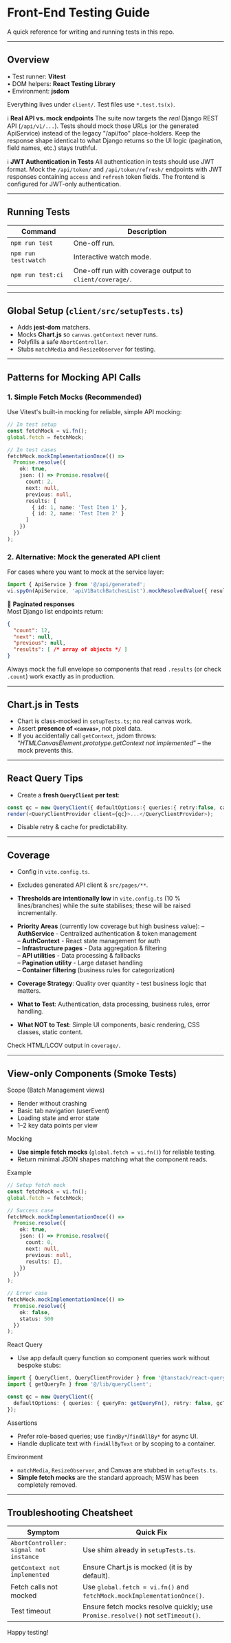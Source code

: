 # Front-End Testing Guide

A quick reference for writing and running tests in this repo.

---

## Overview

• Test runner: **Vitest**  
• DOM helpers: **React Testing Library**  
• Environment: **jsdom**

Everything lives under `client/`. Test files use `*.test.ts(x)`.

ℹ️ **Real API vs. mock endpoints**
The suite now targets the *real* Django REST API (`/api/v1/...`).  Tests should
mock those URLs (or the generated ApiService) instead of the legacy "/api/foo"
place-holders.  Keep the response shape identical to what Django returns so the
UI logic (pagination, field names, etc.) stays truthful.

ℹ️ **JWT Authentication in Tests**
All authentication in tests should use JWT format. Mock the `/api/token/` and `/api/token/refresh/` endpoints with JWT responses containing `access` and `refresh` token fields. The frontend is configured for JWT-only authentication.

---

## Running Tests

| Command           | Description                                    |
|-------------------|------------------------------------------------|
| `npm run test`    | One-off run.                                   |
| `npm run test:watch` | Interactive watch mode.                     |
| `npm run test:ci` | One-off run with coverage output to `client/coverage/`. |

---

## Global Setup (`client/src/setupTests.ts`)

* Adds **jest-dom** matchers.
* Mocks **Chart.js** so `canvas.getContext` never runs.
* Polyfills a safe `AbortController`.
* Stubs `matchMedia` and `ResizeObserver` for testing.

---

## Patterns for Mocking API Calls

### 1. Simple Fetch Mocks (Recommended)
Use Vitest's built-in mocking for reliable, simple API mocking:

```ts
// In test setup
const fetchMock = vi.fn();
global.fetch = fetchMock;

// In test cases
fetchMock.mockImplementationOnce(() =>
  Promise.resolve({
    ok: true,
    json: () => Promise.resolve({
      count: 2,
      next: null,
      previous: null,
      results: [
        { id: 1, name: 'Test Item 1' },
        { id: 2, name: 'Test Item 2' }
      ]
    })
  })
);
```

### 2. Alternative: Mock the generated API client
For cases where you want to mock at the service layer:

```ts
import { ApiService } from '@/api/generated';
vi.spyOn(ApiService, 'apiV1BatchBatchesList').mockResolvedValue({ results: [] });
```

🚩 **Paginated responses**  
Most Django list endpoints return:

```json
{
  "count": 12,
  "next": null,
  "previous": null,
  "results": [ /* array of objects */ ]
}
```
Always mock the full envelope so components that read `.results` (or check `.count`)
work exactly as in production.

---

## Chart.js in Tests

* Chart is class-mocked in `setupTests.ts`; no real canvas work.
* Assert **presence of `<canvas>`**, not pixel data.
* If you accidentally call `getContext`, jsdom throws:  
  “*HTMLCanvasElement.prototype.getContext not implemented*” – the mock prevents this.

---

## React Query Tips

* Create a **fresh `QueryClient` per test**:

```ts
const qc = new QueryClient({ defaultOptions:{ queries:{ retry:false, cacheTime:0 } }});
render(<QueryClientProvider client={qc}>...</QueryClientProvider>);
```

* Disable retry & cache for predictability.

---

## Coverage

* Config in `vite.config.ts`.
* Excludes generated API client & `src/pages/**`.
* **Thresholds are intentionally low** in `vite.config.ts` (10 % lines/branches) while the suite stabilises; these will be raised incrementally.
* **Priority Areas** (currently low coverage but high business value):
  – **AuthService** - Centralized authentication & token management  
  – **AuthContext** - React state management for auth  
  – **Infrastructure pages** - Data aggregation & filtering  
  – **API utilities** - Data processing & fallbacks  
  – **Pagination utility** - Large dataset handling  
  – **Container filtering** (business rules for categorization)

* **Coverage Strategy**: Quality over quantity - test business logic that matters.
* **What to Test**: Authentication, data processing, business rules, error handling.
* **What NOT to Test**: Simple UI components, basic rendering, CSS classes, static content.

Check HTML/LCOV output in `coverage/`.

---

## View-only Components (Smoke Tests)

Scope (Batch Management views)
- Render without crashing
- Basic tab navigation (userEvent)
- Loading state and error state
- 1–2 key data points per view

Mocking
- **Use simple fetch mocks** (`global.fetch = vi.fn()`) for reliable testing.
- Return minimal JSON shapes matching what the component reads.

Example
```ts
// Setup fetch mock
const fetchMock = vi.fn();
global.fetch = fetchMock;

// Success case
fetchMock.mockImplementationOnce(() =>
  Promise.resolve({
    ok: true,
    json: () => Promise.resolve({
      count: 0,
      next: null,
      previous: null,
      results: [],
    })
  })
);

// Error case
fetchMock.mockImplementationOnce(() =>
  Promise.resolve({
    ok: false,
    status: 500
  })
);
```

React Query
- Use app default query function so component queries work without bespoke stubs:
```ts
import { QueryClient, QueryClientProvider } from '@tanstack/react-query';
import { getQueryFn } from '@/lib/queryClient';

const qc = new QueryClient({
  defaultOptions: { queries: { queryFn: getQueryFn(), retry: false, gcTime: 0 } },
});
```

Assertions
- Prefer role-based queries; use `findBy*`/`findAllBy*` for async UI.
- Handle duplicate text with `findAllByText` or by scoping to a container.

Environment
- `matchMedia`, `ResizeObserver`, and Canvas are stubbed in `setupTests.ts`.
- **Simple fetch mocks** are the standard approach; MSW has been completely removed.

---

## Troubleshooting Cheatsheet

| Symptom | Quick Fix |
|---------|-----------|
| `AbortController: signal not instance` | Use shim already in `setupTests.ts`. |
| `getContext not implemented` | Ensure Chart.js is mocked (it is by default). |
| Fetch calls not mocked | Use `global.fetch = vi.fn()` and `fetchMock.mockImplementationOnce()`. |
| Test timeout | Ensure fetch mocks resolve quickly; use `Promise.resolve()` not `setTimeout()`. |

Happy testing!
